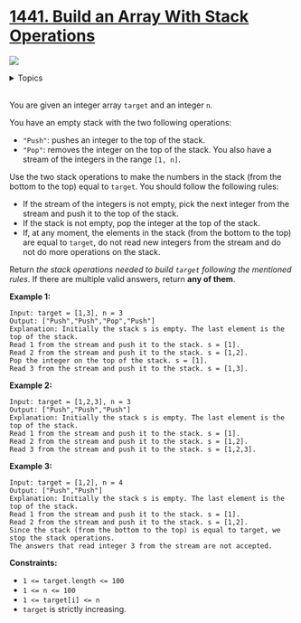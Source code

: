 # [1441. Build an Array With Stack Operations](https://leetcode.cn/problems/build-an-array-with-stack-operations/description/)

![](https://img.shields.io/badge/Difficulty-Medium-F8AF40.svg)

<details>
<summary>Topics</summary>

* [`Array`](https://leetcode.com/tag/array/)
* [`Stack`](https://leetcode.com/tag/stack/)
* [`Simulation`](https://leetcode.com/tag/simulation/)

</details>
<br />

You are given an integer array `target` and an integer `n`.

You have an empty stack with the two following operations:

 + `"Push"`: pushes an integer to the top of the stack.
 + `"Pop"`: removes the integer on the top of the stack.
You also have a stream of the integers in the range `[1, n]`.

Use the two stack operations to make the numbers in the stack (from the bottom to the top) equal to `target`. You should follow the following rules:

 + If the stream of the integers is not empty, pick the next integer from the stream and push it to the top of the stack.
 + If the stack is not empty, pop the integer at the top of the stack.
 + If, at any moment, the elements in the stack (from the bottom to the top) are equal to `target`, do not read new integers from the stream and do not do more operations on the stack.

Return *the stack operations needed to build `target` following the mentioned rules*. If there are multiple valid answers, return **any of them**.

 

**Example 1:**

    Input: target = [1,3], n = 3
    Output: ["Push","Push","Pop","Push"]
    Explanation: Initially the stack s is empty. The last element is the top of the stack.
    Read 1 from the stream and push it to the stack. s = [1].
    Read 2 from the stream and push it to the stack. s = [1,2].
    Pop the integer on the top of the stack. s = [1].
    Read 3 from the stream and push it to the stack. s = [1,3].

**Example 2:**

    Input: target = [1,2,3], n = 3
    Output: ["Push","Push","Push"]
    Explanation: Initially the stack s is empty. The last element is the top of the stack.
    Read 1 from the stream and push it to the stack. s = [1].
    Read 2 from the stream and push it to the stack. s = [1,2].
    Read 3 from the stream and push it to the stack. s = [1,2,3].

**Example 3:**

    Input: target = [1,2], n = 4
    Output: ["Push","Push"]
    Explanation: Initially the stack s is empty. The last element is the top of the stack.
    Read 1 from the stream and push it to the stack. s = [1].
    Read 2 from the stream and push it to the stack. s = [1,2].
    Since the stack (from the bottom to the top) is equal to target, we stop the stack operations.
    The answers that read integer 3 from the stream are not accepted.

**Constraints:**

 + `1 <= target.length <= 100`
 + `1 <= n <= 100`
 + `1 <= target[i] <= n`
 + `target` is strictly increasing.
